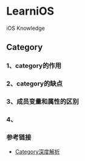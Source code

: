 # LearniOS
iOS Knowledge

## Category

### 1、category的作用
### 2、category的缺点
### 3、成员变量和属性的区别
### 4、


### 参考链接
* [Category深度解析](http://codecloud.net/10816.html)
